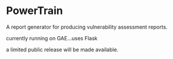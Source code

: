 # PowerTrain

A report generator for producing vulnerability assessment reports.

currently running on GAE...uses Flask

a limited public release will be made available.


